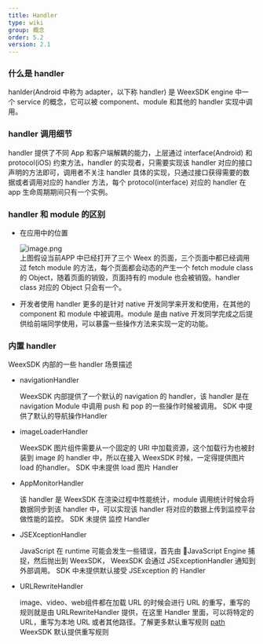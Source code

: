 ```yaml
---
title: Handler
type: wiki
group: 概念
order: 5.2
version: 2.1
---
```


### 什么是 handler
 hanlder(Android 中称为 adapter，以下称 handler) 是 WeexSDK engine 中一个 service 的概念，它可以被 component、module 和其他的 handler 实现中调用。

### handler 调用细节

 handler 提供了不同 App 和客户端解耦的能力，上层通过 interface(Android) 和 protocol(iOS) 约束方法，handler 的实现者，只需要实现该 handler 对应的接口声明的方法即可，调用者不关注 handler 具体的实现，只通过接口获得需要的数据或者调用对应的 handler 方法，每个 protocol(interface) 对应的 handler 在 app 生命周期期间只有一个实例。

### handler 和 module 的区别

- 在应用中的位置

   ![image.png](http://ata2-img.cn-hangzhou.img-pub.aliyun-inc.com/f027878afe0f3ff96444a32c3a92b230.png)  
 上图假设当前APP 中已经打开了三个 Weex 的页面，三个页面中都已经调用过 fetch module 的方法，每个页面都会动态的产生一个 fetch module class 的 Object，随着页面的销毁，页面持有的 module 也会被销毁。handler class 对应的 Object 只会有一个。

- 开发者使用
  handler 更多的是针对 native 开发同学来开发和使用，在其他的 component 和 module 中被调用。module 是由 native 开发同学完成之后提供给前端同学使用，可以暴露一些操作方法来实现一定的功能。

### 内置 handler
WeexSDK 内部的一些 handler 场景描述
 - navigationHandler

    WeexSDK 内部提供了一个默认的 navigation 的 handler，该 handler 是在 navigation Module 中调用 push 和 pop 的一些操作时候被调用。
	SDK 中提供了默认的导航操作Handler

 - imageLoaderHandler

    WeexSDK 图片组件需要从一个固定的 URI 中加载资源，这个加载行为也被封装到 image 的 handler 中，所以在接入 WeexSDK 时候，一定得提供图片 load 的handler。
	SDK 中未提供 load 图片 Handler

 - AppMonitorHandler
   
    该 handler 是 WeexSDK 在渲染过程中性能统计，module 调用统计时候会将数据同步到该 handler 中，可以实现该 handler 将对应的数据上传到监控平台做性能的监控。
	SDK 未提供 监控 Handler
 
 - JSEXceptionHandler

    JavaScript 在 runtime 可能会发生一些错误，首先由 JavaScript Engine 捕捉，然后抛出到 WeexSDK， WeexSDK 会通过 JSExceptionHandler 通知到外部调用。
	SDK 中未提供默认接受 JSException 的 Handler

 - URLRewriteHandler

	image、video、web组件都在加载 URL 的时候会进行 URL 的重写，重写的规则就是由 URLRewriteHandler 提供，在这里 Handler 里面，可以将特定的 URL，重写为本地 URL 或者其他路径。了解更多默认重写规则 [path](../guide/advanced/path.html)
	WeexSDK 默认提供重写规则
